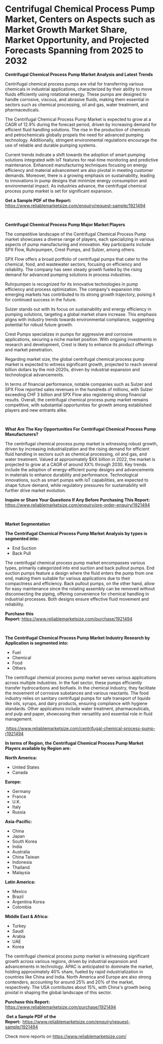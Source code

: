 <p><h1>Centrifugal Chemical Process Pump Market, Centers on Aspects such as Market Growth Market Share, Market Opportunity, and Projected Forecasts Spanning from 2025 to 2032</h1></p><p><strong>Centrifugal Chemical Process Pump Market Analysis and Latest Trends</strong></p>
<p><p>Centrifugal chemical process pumps are vital for transferring various chemicals in industrial applications, characterized by their ability to move fluids efficiently using rotational energy. These pumps are designed to handle corrosive, viscous, and abrasive fluids, making them essential in sectors such as chemical processing, oil and gas, water treatment, and pharmaceuticals.</p><p>The Centrifugal Chemical Process Pump Market is expected to grow at a CAGR of 12.9% during the forecast period, driven by increasing demand for efficient fluid handling solutions. The rise in the production of chemicals and petrochemicals globally propels the need for advanced pumping technology. Additionally, stringent environmental regulations encourage the use of reliable and durable pumping systems. </p><p>Current trends indicate a shift towards the adoption of smart pumping solutions integrated with IoT features for real-time monitoring and predictive maintenance. Enhanced manufacturing techniques focusing on energy efficiency and material advancement are also pivotal in meeting customer demands. Moreover, there is a growing emphasis on sustainability, leading to innovations in pump designs that minimize energy consumption and environmental impact. As industries advance, the centrifugal chemical process pump market is set for significant expansion.</p></p>
<p><strong>Get a Sample PDF of the Report:&nbsp;</strong> <a href="https://www.reliablemarketsize.com/enquiry/request-sample/1921494?utm_campaign=1131&utm_medium=2&utm_source=Github&utm_content=ia&utm_term=01032025&utm_id=centrifugal-chemical-process-pump">https://www.reliablemarketsize.com/enquiry/request-sample/1921494</a></p>
<p>&nbsp;</p>
<p><strong>Centrifugal Chemical Process Pump Major Market Players</strong></p>
<p><p>The competitive landscape of the Centrifugal Chemical Process Pump market showcases a diverse range of players, each specializing in various aspects of pump manufacturing and innovation. Key participants include SPX Flow, Ruhrpumpen, Crest Pumps, and Sulzer, among others.</p><p>SPX Flow offers a broad portfolio of centrifugal pumps that cater to the chemical, food, and wastewater sectors, focusing on efficiency and reliability. The company has seen steady growth fueled by the rising demand for advanced pumping solutions in process industries.</p><p>Ruhrpumpen is recognized for its innovative technologies in pump efficiency and process optimization. The company's expansion into emerging markets has contributed to its strong growth trajectory, poising it for continued success in the future.</p><p>Sulzer stands out with its focus on sustainability and energy efficiency in pumping solutions, targeting a global market share increase. This emphasis aligns with industry trends towards environmental compliance, suggesting potential for robust future growth.</p><p>Crest Pumps specializes in pumps for aggressive and corrosive applications, securing a niche market position. With ongoing investments in research and development, Crest is likely to enhance its product offerings and market penetration.</p><p>Regarding market size, the global centrifugal chemical process pump market is expected to witness significant growth, projected to reach several billion dollars by the mid-2020s, driven by industrial expansion and technological advancements.</p><p>In terms of financial performance, notable companies such as Sulzer and SPX Flow reported sales revenues in the hundreds of millions, with Sulzer exceeding CHF 3 billion and SPX Flow also registering strong financial results. Overall, the centrifugal chemical process pump market remains competitive, with substantial opportunities for growth among established players and new entrants alike.</p></p>
<p>&nbsp;</p>
<p><strong>What Are The Key Opportunities For Centrifugal Chemical Process Pump Manufacturers?</strong></p>
<p><p>The centrifugal chemical process pump market is witnessing robust growth, driven by increasing industrialization and the rising demand for efficient fluid handling in sectors such as chemical processing, oil and gas, and water treatment. Valued at approximately $XX billion in 2022, the market is projected to grow at a CAGR of around XX% through 2030. Key trends include the adoption of energy-efficient pump designs and advancements in materials to enhance durability and performance. Technological innovations, such as smart pumps with IoT capabilities, are expected to shape future demand, while regulatory pressures for sustainability will further drive market evolution.</p></p>
<p><strong>Inquire or Share Your Questions If Any Before Purchasing This Report:</strong> <a href="https://www.reliablemarketsize.com/enquiry/pre-order-enquiry/1921494?utm_campaign=1131&utm_medium=2&utm_source=Github&utm_content=ia&utm_term=01032025&utm_id=centrifugal-chemical-process-pump">https://www.reliablemarketsize.com/enquiry/pre-order-enquiry/1921494</a></p>
<p>&nbsp;</p>
<p><strong>Market Segmentation</strong></p>
<p><strong>The Centrifugal Chemical Process Pump Market Analysis by types is segmented into:</strong></p>
<p><ul><li>End Suction</li><li>Back Pull</li></ul></p>
<p><p>The centrifugal chemical process pump market encompasses various types, primarily categorized into end suction and back pullout pumps. End suction pumps feature a design where the fluid enters the pump from one end, making them suitable for various applications due to their compactness and efficiency. Back pullout pumps, on the other hand, allow for easy maintenance since the rotating assembly can be removed without disconnecting the piping, offering convenience for chemical handling in industrial processes. Both designs ensure effective fluid movement and reliability.</p></p>
<p><strong>Purchase this Report:&nbsp;</strong><a href="https://www.reliablemarketsize.com/purchase/1921494?utm_campaign=1131&utm_medium=2&utm_source=Github&utm_content=ia&utm_term=01032025&utm_id=centrifugal-chemical-process-pump">https://www.reliablemarketsize.com/purchase/1921494</a></p>
<p>&nbsp;</p>
<p><strong>The Centrifugal Chemical Process Pump Market Industry Research by Application is segmented into:</strong></p>
<p><ul><li>Fuel</li><li>Chemical</li><li>Food</li><li>Others</li></ul></p>
<p><p>The centrifugal chemical process pump market serves various applications across multiple industries. In the fuel sector, these pumps efficiently transfer hydrocarbons and biofuels. In the chemical industry, they facilitate the movement of corrosive substances and various reactants. The food industry relies on sanitary centrifugal pumps for safe transport of liquids like oils, syrups, and dairy products, ensuring compliance with hygiene standards. Other applications include water treatment, pharmaceuticals, and pulp and paper, showcasing their versatility and essential role in fluid management.</p></p>
<p><a href="https://www.reliablemarketsize.com/centrifugal-chemical-process-pump-r1921494?utm_campaign=1131&utm_medium=2&utm_source=Github&utm_content=ia&utm_term=01032025&utm_id=centrifugal-chemical-process-pump">&nbsp;https://www.reliablemarketsize.com/centrifugal-chemical-process-pump-r1921494</a></p>
<p><strong>In terms of Region, the Centrifugal Chemical Process Pump Market Players available by Region are:</strong></p>
<p>
    <p> <strong> North America: </strong>
        <ul>
            <li>United States</li>
            <li>Canada</li>
        </ul>
        </p> 
    <p> <strong> Europe: </strong>
        <ul>
            <li>Germany</li>
            <li>France</li>
            <li>U.K.</li>
            <li>Italy</li>
            <li>Russia</li>
        </ul>
        </p> 
    <p> <strong> Asia-Pacific: </strong>
        <ul>
            <li>China</li>
            <li>Japan</li>
            <li>South Korea</li>
            <li>India</li>
            <li>Australia</li>
            <li>China Taiwan</li>
            <li>Indonesia</li>
            <li>Thailand</li>
            <li>Malaysia</li>
        </ul>
        </p> 
    <p> <strong> Latin America: </strong>
        <ul>
            <li>Mexico</li>
            <li>Brazil</li>
            <li>Argentina Korea</li>
            <li>Colombia</li>
        </ul>
        </p> 
    <p> <strong> Middle East & Africa: </strong>
        <ul>
            <li>Turkey</li>
            <li>Saudi</li>
            <li>Arabia</li>
            <li>UAE</li>
            <li>Korea</li>
        </ul>
    </p>
    </p>
<p><p>The centrifugal chemical process pump market is witnessing significant growth across various regions, driven by industrial expansion and advancements in technology. APAC is anticipated to dominate the market, holding approximately 40% share, fueled by rapid industrialization in countries like China and India. North America and Europe are also strong contenders, accounting for around 25% and 20% of the market, respectively. The USA contributes about 15%, with China's growth being pivotal in shaping the global landscape of this sector.</p></p>
<p><strong>Purchase this Report: </strong><a href="https://www.reliablemarketsize.com/purchase/1921494?utm_campaign=1131&utm_medium=2&utm_source=Github&utm_content=ia&utm_term=01032025&utm_id=centrifugal-chemical-process-pump">https://www.reliablemarketsize.com/purchase/1921494</a></p>
<p>&nbsp;<strong>Get a Sample PDF of the Report:&nbsp;&nbsp;</strong><a href="https://www.reliablemarketsize.com/enquiry/request-sample/1921494?utm_campaign=1131&utm_medium=2&utm_source=Github&utm_content=ia&utm_term=01032025&utm_id=centrifugal-chemical-process-pump">https://www.reliablemarketsize.com/enquiry/request-sample/1921494</a></p>
<p><strong></strong></p>
<p>Check more reports on <a href="https://www.reliablemarketsize.com/?utm_campaign=1131&utm_medium=2&utm_source=Github&utm_content=ia&utm_term=01032025&utm_id=centrifugal-chemical-process-pump">https://www.reliablemarketsize.com/</a></p>